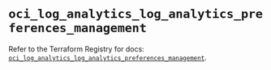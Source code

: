 # `oci_log_analytics_log_analytics_preferences_management`

Refer to the Terraform Registry for docs: [`oci_log_analytics_log_analytics_preferences_management`](https://registry.terraform.io/providers/oracle/oci/6.18.0/docs/resources/log_analytics_log_analytics_preferences_management).
